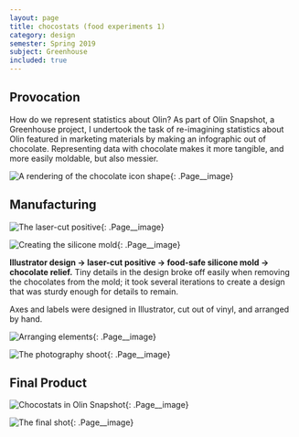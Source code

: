 ```yaml
---
layout: page
title: chocostats (food experiments 1)
category: design
semester: Spring 2019
subject: Greenhouse
included: true
---
```


## Provocation

How do we represent statistics about Olin? As part of Olin Snapshot, a Greenhouse project, I undertook the task of re-imagining statistics about Olin featured in marketing materials by making an infographic out of chocolate. Representing data with chocolate makes it more tangible, and more easily moldable, but also messier. 

![A rendering of the chocolate icon shape](/images/chocostats/img1.png){: .Page__image}

## Manufacturing

![The laser-cut positive](/images/chocostats/img2.jpg){: .Page__image}

![Creating the silicone mold](/images/chocostats/img3.jpg){: .Page__image}

**Illustrator design → laser-cut positive → food-safe silicone mold → chocolate relief.** Tiny details in the design broke off easily when removing the chocolates from the mold; it took several iterations to create a design that was sturdy enough for details to remain.

Axes and labels were designed in Illustrator, cut out of vinyl, and arranged by hand.

![Arranging elements](/images/chocostats/img4.jpg){: .Page__image}

![The photography shoot](/images/chocostats/img5.jpg){: .Page__image}

## Final Product

![Chocostats in Olin Snapshot](/images/chocostats/img7.jpg){: .Page__image}

![The final shot](/images/chocostats/img6.jpg){: .Page__image}